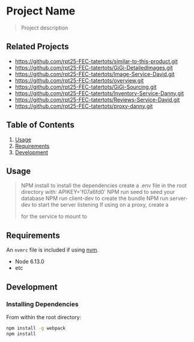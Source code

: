 # Project Name

> Project description

## Related Projects

  - https://github.com/rpt25-FEC-tatertots/similar-to-this-product.git
  - https://github.com/rpt25-FEC-tatertots/GiGi-DetailedImages.git
  - https://github.com/rpt25-FEC-tatertots/Image-Service-David.git
  - https://github.com/rpt25-FEC-tatertots/overview.git
  - https://github.com/rpt25-FEC-tatertots/GiGi-Sourcing.git
  - https://github.com/rpt25-FEC-tatertots/Inventory-Service-Danny.git
  - https://github.com/rpt25-FEC-tatertots/Reviews-Service-David.git
  - https://github.com/rpt25-FEC-tatertots/proxy-danny.git

## Table of Contents

1. [Usage](#Usage)
1. [Requirements](#requirements)
1. [Development](#development)

## Usage

> NPM install to install the dependencies
> create a .env file in the root directory with: APIKEY='f07a6fd0'
> NPM run seed to seed your database
> NPM run client-dev to create the bundle
> NPM run server-dev to start the server listening
> If using on a proxy, create a <div id='inventory'></div> for the service to mount to

## Requirements

An `nvmrc` file is included if using [nvm](https://github.com/creationix/nvm).

- Node 6.13.0
- etc

## Development

### Installing Dependencies

From within the root directory:

```sh
npm install -g webpack
npm install
```

